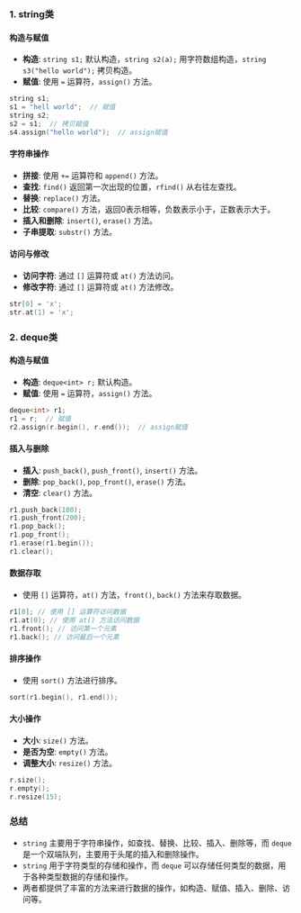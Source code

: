 ### 1. string类

#### 构造与赋值
- **构造**: `string s1;` 默认构造，`string s2(a);` 用字符数组构造，`string s3("hello world");` 拷贝构造。
- **赋值**: 使用 `=` 运算符，`assign()` 方法。

```cpp
string s1;
s1 = "hell world";  // 赋值
string s2;
s2 = s1;  // 拷贝赋值
s4.assign("hello world");  // assign赋值
```

#### 字符串操作
- **拼接**: 使用 `+=` 运算符和 `append()` 方法。
- **查找**: `find()` 返回第一次出现的位置，`rfind()` 从右往左查找。
- **替换**: `replace()` 方法。
- **比较**: `compare()` 方法，返回0表示相等，负数表示小于，正数表示大于。
- **插入和删除**: `insert()`, `erase()` 方法。
- **子串提取**: `substr()` 方法。

#### 访问与修改
- **访问字符**: 通过 `[]` 运算符或 `at()` 方法访问。
- **修改字符**: 通过 `[]` 运算符或 `at()` 方法修改。

```cpp
str[0] = 'x';
str.at(1) = 'x';
```

### 2. deque类

#### 构造与赋值
- **构造**: `deque<int> r;` 默认构造。
- **赋值**: 使用 `=` 运算符，`assign()` 方法。

```cpp
deque<int> r1;
r1 = r;  // 赋值
r2.assign(r.begin(), r.end());  // assign赋值
```

#### 插入与删除
- **插入**: `push_back()`, `push_front()`, `insert()` 方法。
- **删除**: `pop_back()`, `pop_front()`, `erase()` 方法。
- **清空**: `clear()` 方法。

```cpp
r1.push_back(100);
r1.push_front(200);
r1.pop_back();
r1.pop_front();
r1.erase(r1.begin());
r1.clear();
```

#### 数据存取
- 使用 `[]` 运算符，`at()` 方法，`front()`, `back()` 方法来存取数据。

```cpp
r1[0]; // 使用 [] 运算符访问数据
r1.at(0); // 使用 at() 方法访问数据
r1.front(); // 访问第一个元素
r1.back(); // 访问最后一个元素
```

#### 排序操作
- 使用 `sort()` 方法进行排序。

```cpp
sort(r1.begin(), r1.end());
```

#### 大小操作
- **大小**: `size()` 方法。
- **是否为空**: `empty()` 方法。
- **调整大小**: `resize()` 方法。

```cpp
r.size();
r.empty();
r.resize(15);
```

### 总结
- `string` 主要用于字符串操作，如查找、替换、比较、插入、删除等，而 `deque` 是一个双端队列，主要用于头尾的插入和删除操作。
- `string` 用于字符类型的存储和操作，而 `deque` 可以存储任何类型的数据，用于各种类型数据的存储和操作。
- 两者都提供了丰富的方法来进行数据的操作，如构造、赋值、插入、删除、访问等。